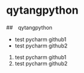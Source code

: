 # qytangpython
##　qytangpython
* test pycharm github1
* test pycharm github2

1. test pycharm github1
2. test pycharm github2
